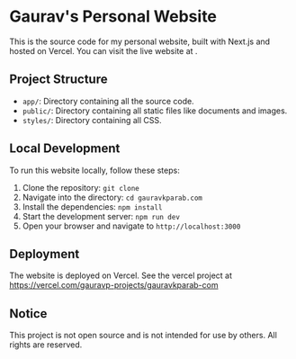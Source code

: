# Gaurav's Personal Website

This is the source code for my personal website, built with Next.js and hosted on Vercel. You can visit the live website at .

## Project Structure

- `app/`: Directory containing all the source code.
- `public/`: Directory containing all static files like documents and images.
- `styles/`: Directory containing all CSS.

## Local Development

To run this website locally, follow these steps:

1. Clone the repository: `git clone `
2. Navigate into the directory: `cd gauravkparab.com`
3. Install the dependencies: `npm install`
4. Start the development server: `npm run dev`
5. Open your browser and navigate to `http://localhost:3000`

## Deployment

The website is deployed on Vercel. See the vercel project at https://vercel.com/gauravp-projects/gauravkparab-com

## Notice

This project is not open source and is not intended for use by others. All rights are reserved.
